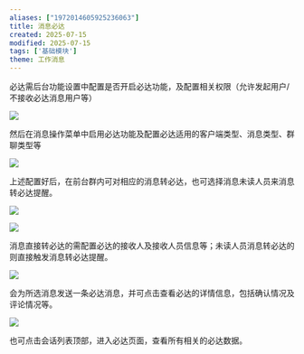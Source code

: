 ```yaml
---
aliases: ["1972014605925236063"]
title: 消息必达
created: 2025-07-15
modified: 2025-07-15
tags: ['基础模块']
theme: 工作消息
---
```


必达需后台功能设置中配置是否开启必达功能，及配置相关权限（允许发起用户/不接收必达消息用户等）

![](https://myhelpdoc.oss-cn-heyuan.aliyuncs.com/mdimages/982027e8198fe894902dae5cb98fc52c.jpg)

然后在消息操作菜单中启用必达功能及配置必达适用的客户端类型、消息类型、群聊类型等

![](https://myhelpdoc.oss-cn-heyuan.aliyuncs.com/mdimages/2c4baef223ef1116e9420737ee68a8b9.jpg)

上述配置好后，在前台群内可对相应的消息转必达，也可选择消息未读人员来消息转必达提醒。

![](https://myhelpdoc.oss-cn-heyuan.aliyuncs.com/mdimages/bb20c4610d57963d5359bd33868689a1.jpg)

![](https://myhelpdoc.oss-cn-heyuan.aliyuncs.com/mdimages/b0354cf1372690d67af20c3a48405d19.jpg)

消息直接转必达的需配置必达的接收人及接收人员信息等；未读人员消息转必达的则直接触发消息转必达提醒。

![](https://myhelpdoc.oss-cn-heyuan.aliyuncs.com/mdimages/8e38318a9f1fef722aa31b5a17899116.jpg)

会为所选消息发送一条必达消息，并可点击查看必达的详情信息，包括确认情况及评论情况等。

![](https://myhelpdoc.oss-cn-heyuan.aliyuncs.com/mdimages/b2c7cdd5b072617bacfa9e6ba8484019.jpg)

也可点击会话列表顶部，进入必达页面，查看所有相关的必达数据。

